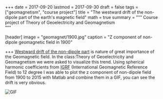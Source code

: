 +++
date = 2017-09-20
lastmod = 2017-09-30
draft = false
tags = ["geomagnetism", "course project"]
title = "The westward drift of the non-dipole part of the earth's magnetic field"
math = true
summary = """
Course project of Theory of Geoelectricity and Geomagnetism  
"""

[header]
image = "geomagnet/1900.jpg"
caption = "Z component of non-dipole geomagnetic field in 1900"

+++
[Westward drift of the non-dipole part](http://rsta.royalsocietypublishing.org/content/243/859/67) is nature of great importance of the Geomagnetic field. In the class:Theory of Geoelectricity and Geomagnetism we were asked to visualize this trend. Using spherical harmonic coefficients from [IGRF](https://www.ngdc.noaa.gov/IAGA/vmod/igrf.html) (International Geomagnetic Reference Field) to 12 degree I was able to plot the z component of non-dipole field from 1900 to 2015 with Matlab and combine them in a GIF, you can see the drift is very obvious.

![GIF](/img/geomagnet/zmagnet.gif)

